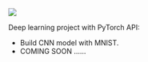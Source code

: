 <img src="./Project-with-PyTorch/Images/pytorch.png" >

Deep learning project with PyTorch API:
* Build CNN model with MNIST.
* COMING SOON ......
